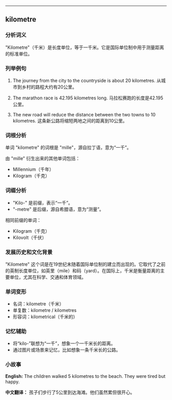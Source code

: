 
---------------
## kilometre
### 分析词义
"Kilometre"（千米）是长度单位，等于一千米。它是国际单位制中用于测量距离的标准单位。

### 列举例句
1. The journey from the city to the countryside is about 20 kilometres.
   从城市到乡村的路程大约有20公里。

2. The marathon race is 42.195 kilometres long.
   马拉松赛跑的长度是42.195公里。

3. The new road will reduce the distance between the two towns to 10 kilometres.
   这条新公路将缩短两地之间的距离到10公里。

### 词根分析
单词 "kilometre" 的词根是 "mille"，源自拉丁语，意为“一千”。

由 "mille" 衍生出来的其他单词包括：
- Millennium（千年）
- Kilogram（千克）

### 词缀分析
- "Kilo-" 是前缀，表示“一千”。
- "-metre" 是后缀，源自希腊语，意为“测量”。

相同前缀的单词：
- Kilogram（千克）
- Kilovolt（千伏）

### 发展历史和文化背景
"Kilometre" 这个词是在19世纪末随着国际单位制的建立而出现的。它取代了之前的英制长度单位，如英里（mile）和码（yard）。在国际上，千米是衡量距离的主要单位，尤其在科学、交通和体育领域。

### 单词变形
- 名词：kilometre（千米）
- 单复数：kilometre / kilometres
- 形容词：kilometrical（千米的）

### 记忆辅助
- 将“kilo-”联想为“一千”，想象一个一千米长的距离。
- 通过图片或场景来记忆，比如想象一条千米长的公路。

### 小故事
**English:**
The children walked 5 kilometres to the beach. They were tired but happy.

**中文翻译：**
孩子们步行了5公里到达海滩。他们虽然累但很开心。

